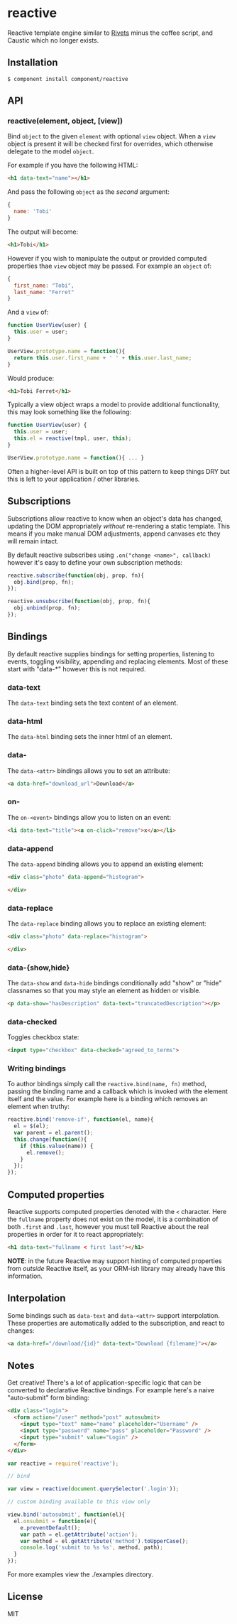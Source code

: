 # reactive

  Reactive template engine similar to [Rivets](http://rivetsjs.com/) minus the coffee script,
  and Caustic which no longer exists.

## Installation

    $ component install component/reactive

## API

### reactive(element, object, [view])

  Bind `object` to the given `element` with optional `view` object. When a `view` object is present it will be checked first for overrides, which otherwise delegate to the model `object`.

For example if you have the following HTML:

```html
<h1 data-text="name"></h1>
```

And pass the following `object` as the _second_ argument:

```js
{
  name: 'Tobi'
}
```

The output will become:

```html
<h1>Tobi</h1>
```

However if you wish to manipulate the output or provided computed properties thae `view` object may be passed. For example an `object` of:

```js
{
  first_name: "Tobi",
  last_name: "Ferret"
}
```

And a `view` of:

```js
function UserView(user) {
  this.user = user;
}

UserView.prototype.name = function(){
  return this.user.first_name + ' ' + this.user.last_name;
}
```

Would produce:

```html
<h1>Tobi Ferret</h1>
```

Typically a view object wraps a model to provide additional functionality, this may look something like the following:

```js
function UserView(user) {
  this.user = user;
  this.el = reactive(tmpl, user, this);
}

UserView.prototype.name = function(){ ... }
```

Often a higher-level API is built on top of this pattern to keep things DRY but this is left to your application / other libraries.

## Subscriptions

 Subscriptions allow reactive to know when an object's data has changed, updating the DOM appropriately _without_ re-rendering a static template. This means if you make manual DOM adjustments, append canvases etc they will remain intact.

  By default reactive subscribes using `.on("change <name>", callback)` however it's easy to define your own subscription methods:

```js
reactive.subscribe(function(obj, prop, fn){
  obj.bind(prop, fn);
});

reactive.unsubscribe(function(obj, prop, fn){
  obj.unbind(prop, fn);
});
```

## Bindings

  By default reactive supplies bindings for setting properties, listening to events, toggling visibility, appending and replacing elements. Most of these start with "data-*" however this is not required.

### data-text

The `data-text` binding sets the text content of an element.

### data-html

The `data-html` binding sets the inner html of an element.

### data-<attr>

The `data-<attr>` bindings allows you to set an attribute:

```html
<a data-href="download_url">Download</a>
```

### on-<event>

The `on-<event>` bindings allow you to listen on an event:

```html
<li data-text="title"><a on-click="remove">x</a></li>
```

### data-append

  The `data-append` binding allows you to append an existing element:

```html
<div class="photo" data-append="histogram">

</div>
```

### data-replace

  The `data-replace` binding allows you to replace an existing element:

```html
<div class="photo" data-replace="histogram">

</div>
```

### data-{show,hide}

  The `data-show` and `data-hide` bindings conditionally add "show" or "hide" classnames so that you may style an element as hidden or visible.

```html
<p data-show="hasDescription" data-text="truncatedDescription"></p>
```

### data-checked

 Toggles checkbox state:

```html
<input type="checkbox" data-checked="agreed_to_terms">
```

### Writing bindings

To author bindings simply call the `reactive.bind(name, fn)` method, passing the binding name and a callback which is invoked with the element itself and the value. For example here is a binding which removes an element when truthy:

```js
reactive.bind('remove-if', function(el, name){
  el = $(el);
  var parent = el.parent();
  this.change(function(){
    if (this.value(name)) {
      el.remove();
    }
  });
});
```

## Computed properties

Reactive supports computed properties denoted with the `<` character. Here the `fullname` property does not exist on the model, it is a combination of both `.first` and `.last`, however you must tell Reactive about the real properties in order for it to react appropriately:

```html
<h1 data-text="fullname < first last"></h1>
```

__NOTE__: in the future Reactive may support hinting of computed properties from _outside_ Reactive itself, as your ORM-ish library may already have this information.

## Interpolation

 Some bindings such as `data-text` and `data-<attr>` support interpolation. These properties are automatically added to the subscription, and react to changes:


 ```html
 <a data-href="/download/{id}" data-text="Download {filename}"></a>
 ```

## Notes

  Get creative! There's a lot of application-specific logic that can be converted to declarative Reactive bindings. For example here's a naive "auto-submit" form binding:

```html
<div class="login">
  <form action="/user" method="post" autosubmit>
    <input type="text" name="name" placeholder="Username" />
    <input type="password" name="pass" placeholder="Password" />
    <input type="submit" value="Login" />
  </form>
</div>
```

```js
var reactive = require('reactive');

// bind

var view = reactive(document.querySelector('.login'));

// custom binding available to this view only

view.bind('autosubmit', function(el){
  el.onsubmit = function(e){
    e.preventDefault();
    var path = el.getAttribute('action');
    var method = el.getAttribute('method').toUpperCase();
    console.log('submit to %s %s', method, path);
  }
});
```

For more examples view the ./examples directory.

## License

  MIT
